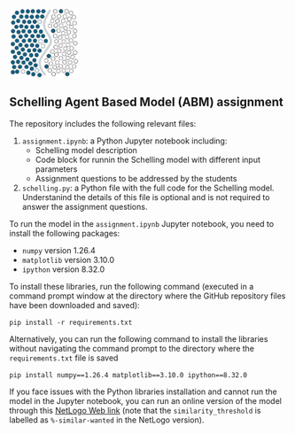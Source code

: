 <img src="https://github.com/YahyaGamal/Schelling_ABM_assignment/blob/main/Logo/Logo.png?raw=true" alt="drawing" width="125"/>

## Schelling Agent Based Model (ABM) assignment

The repository includes the following relevant files:
1. `assignment.ipynb`: a Python Jupyter notebook including:
    - Schelling model description
    - Code block for runnin the Schelling model with different input parameters
    - Assignment questions to be addressed by the students
2. `schelling.py`: a Python file with the full code for the Schelling model. Understanind the details of this file is optional and is not required to answer the assignment questions.

To run the model in the `assignment.ipynb` Jupyter notebook, you need to install the following packages:
- `numpy` version 1.26.4
- `matplotlib` version 3.10.0
- `ipython` version 8.32.0

To install these libraries, run the following command (executed in a command prompt window at the directory where the GitHub repository files have been downloaded and saved):
```
pip install -r requirements.txt
```

Alternatively, you can run the following command to install the libraries without navigating the command prompt to the directory where the `requirements.txt` file is saved
```
pip install numpy==1.26.4 matplotlib==3.10.0 ipython==8.32.0
```

If you face issues with the Python libraries installation and cannot run the model in the Jupyter notebook, you can run an online version of the model through this [NetLogo Web link](https://www.netlogoweb.org/launch#https://www.netlogoweb.org/assets/modelslib/Sample%20Models/Social%20Science/Segregation.nlogo) (note that the `similarity_threshold` is labelled as `%-similar-wanted` in the NetLogo version).